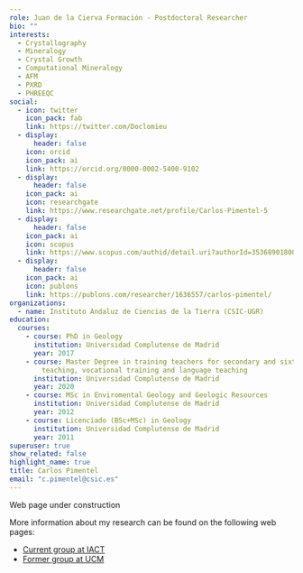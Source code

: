 ```yaml
---
role: Juan de la Cierva Formación - Postdoctoral Researcher
bio: ""
interests:
  - Crystallography
  - Mineralogy
  - Crystal Growth
  - Computational Mineralogy
  - AFM
  - PXRD
  - PHREEQC
social:
  - icon: twitter
    icon_pack: fab
    link: https://twitter.com/Doclomieu
  - display:
      header: false
    icon: orcid
    icon_pack: ai
    link: https://orcid.org/0000-0002-5400-9102
  - display:
      header: false
    icon_pack: ai
    icon: researchgate
    link: https://www.researchgate.net/profile/Carlos-Pimentel-5
  - display:
      header: false
    icon_pack: ai
    icon: scopus
    link: https://www.scopus.com/authid/detail.uri?authorId=35368901800
  - display:
      header: false
    icon_pack: ai
    icon: publons
    link: https://publons.com/researcher/1636557/carlos-pimentel/
organizations:
  - name: Instituto Andaluz de Ciencias de la Tierra (CSIC-UGR)
education:
  courses:
    - course: PhD in Geology
      institution: Universidad Complutense de Madrid
      year: 2017
    - course: Master Degree in training teachers for secondary and sixth-form
        teaching, vocational training and language teaching
      institution: Universidad Complutense de Madrid
      year: 2020
    - course: MSc in Enviromental Geology and Geologic Resources
      institution: Universidad Complutense de Madrid
      year: 2012
    - course: Licenciado (BSc+MSc) in Geology
      institution: Universidad Complutense de Madrid
      year: 2011
superuser: true
show_related: false
highlight_name: true
title: Carlos Pimentel
email: "c.pimentel@csic.es"
---
```

Web page under construction

More information about my research can be found on the following web pages:

* [Current group at IACT](https://rnm363.csic.es/)
* [Former group at UCM](https://reacmin.wordpress.com/)